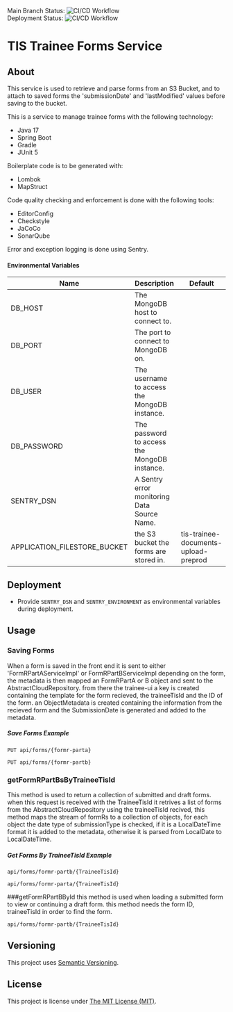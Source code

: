 Main Branch Status: ![CI/CD Workflow](https://github.com/Health-Education-England/tis-trainee-forms/workflows/CI/CD%20Workflow/badge.svg?branch=main)  
Deployment Status: ![CI/CD Workflow](https://github.com/Health-Education-England/tis-trainee-forms/workflows/CI/CD%20Workflow/badge.svg?branch=main&event=deployment_status)
# TIS Trainee Forms Service

## About

This service is used to retrieve and parse forms from an S3 Bucket, and to attach to saved forms
the 'submissionDate' and 'lastModified' values before saving to the bucket. 


This is a service to manage trainee forms with the following technology:

 - Java 17
 - Spring Boot
 - Gradle
 - JUnit 5

Boilerplate code is to be generated with:
 - Lombok
 - MapStruct

Code quality checking and enforcement is done with the following tools:
 - EditorConfig
 - Checkstyle
 - JaCoCo
 - SonarQube

Error and exception logging is done using Sentry.

#### Environmental Variables

| Name               | Description                                   | Default   |
|--------------------|-----------------------------------------------|-----------|
| DB_HOST                         | The MongoDB host to connect to.               |           |
| DB_PORT                         | The port to connect to MongoDB on.            |           |
| DB_USER                         | The username to access the MongoDB instance.  |           |
| DB_PASSWORD                     | The password to access the MongoDB instance.  |           |
| SENTRY_DSN                      | A Sentry error monitoring Data Source Name.   |           |
| APPLICATION_FILESTORE_BUCKET    | the S3 bucket the forms are stored in.        |tis-trainee-documents-upload-preprod|

## Deployment
 - Provide `SENTRY_DSN` and `SENTRY_ENVIRONMENT` as environmental variables
   during deployment.
   
## Usage
### Saving Forms
When a form is saved in the front end it is sent to either 'FormRPartAServiceImpl' or 
FormRPartBServiceImpl depending on the form, the metadata is then mapped an FormRPartA
or B object and sent to the AbstractCloudRepository.
from there the trainee-ui a key is created containing the template for the form
recieved, the traineeTisId and the ID of the form. an ObjectMetadata is created containing the 
information from the recieved form and the SubmissionDate is generated and added to the metadata.
##### Save Forms Example
```
PUT api/forms/{formr-parta}
```
```
PUT api/forms/{formr-partb}
```

### getFormRPartBsByTraineeTisId
This method is used to return a collection of submitted and draft forms. when this request is received with
the TraineeTisId it retrives a list of forms from the AbstractCloudRepository using the traineeTisId 
recived, this method maps the stream of formRs to a collection of objects, for each object the date
type of submissionType is checked, if it is a LocalDateTime format it is added to the metadata, 
otherwise it is parsed from LocalDate to LocalDateTime.

##### Get Forms By TraineeTisId Example
```
api/forms/formr-partb/{TraineeTisId}
```
```
api/forms/formr-parta/{TraineeTisId}
```

###getFormRPartBById
this method is used when loading a submitted form to view or continuing a draft form. this method 
needs the form ID, traineeTisId in order to find the form. 



```
api/forms/formr-partb/{TraineeTisId}
```

## Versioning
This project uses [Semantic Versioning](semver.org).

## License
This project is license under [The MIT License (MIT)](LICENSE).
